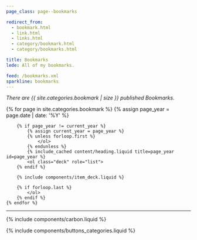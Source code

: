 ```yaml
---
page_class: page--bookmarks

redirect_from:
  - bookmark.html
  - link.html
  - links.html
  - category/bookmark.html
  - category/bookmarks.html

title: Bookmarks
lede: All of my bookmarks.

feed: /bookmarks.xml
sparkline: bookmarks
---
```


*There are {{ site.categories.bookmark | size }} published Bookmarks.*

<div class="h-feed" id="bookmarks">
    {% for page in site.categories.bookmark %}
        {% assign page_year = page.date | date: '%Y' %}

        {% if page_year != current_year %}
            {% assign current_year = page_year %}
            {% unless forloop.first %}
                </ol>
            {% endunless %}
            {% include_cached content/heading.liquid title=page_year id=page_year %}
            <ol class="deck" role="list">
        {% endif %}

        {% include components/item_deck.liquid %}

        {% if forloop.last %}
            </ol>
        {% endif %}
    {% endfor %}
</div>

--------

{% include components/carbon.liquid %}

{% include components/buttons_categories.liquid %}

